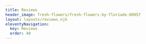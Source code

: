 ```yaml
---
title: Reviews
header_image: fresh-flowers/fresh-flowers-by-floriade-00057
layout: layouts/reviews.njk
eleventyNavigation:
  key: Reviews
  order: 40
---
```

